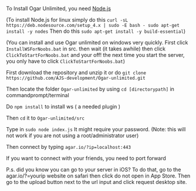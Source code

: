 To Install Ogar Unlimited, you need [Node.js](nodejs.org)

(To install Node.js for linux simply do this `curl -sL https://deb.nodesource.com/setup_4.x | sudo -E bash -
sudo apt-get install -y nodes` Then do this `sudo apt-get install -y build-essential`)

(You can install and use Ogar unlimited on windows very quickly. First click `InstallWSForNoobs.bat` in src. then wait (it takes awhile) then click `ClickToStartForNoobs.bat` and your off! the next time you start the server, you only have to click `ClickToStartForNoobs.bat`)

First download the repository and unzip it or do `git clone https://github.com/AJS-development/Ogar-unlimited.git`

Then locate the folder `Ogar-unlimited` by using `cd [directorypath]` in commandprompt/terminal

Do `npm install` to install ws ( a needed plugin )

Then `cd` it to `Ogar-unlimited/src`

Type in `sudo node index.js` It might require your password. (Note: this will not work if you are not using a root/administrator user)

Then connect by typing `agar.io/?ip=localhost:443`

If you want to connect with your friends, you need to port forward

P.s. did you know you can go to your server in iOS? To do that, go to the agar.io/?=yourip website on safari then click do not open in App Store. Then go to the upload button next to the url input and click request desktop site.
